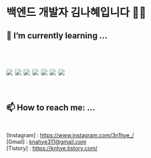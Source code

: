 # 백엔드 개발자 김나혜입니다 👩‍💻 <br/>

## 🌱 I’m currently learning ...<br/><br/>

  # <img src="https://img.shields.io/badge/html5-E34F26?style=flat-square&logo=html5&logoColor=FFFFFF"/>  <img src="https://img.shields.io/badge/css-663399?style=flat-square&logo=css&logoColor=FFFFFF"/>  <img src="https://img.shields.io/badge/javascript-F7DF1E?style=flat-square&logo=javascript&logoColor=000000"/>  <img src="https://img.shields.io/badge/nodedotjs-5FA04E?style=flat-square&logo=nodedotjs&logoColor=FFFFFF"/>  <img src="https://img.shields.io/badge/express-000000?style=flat-square&logo=express&logoColor=FFFFFF"/>  <img src="https://img.shields.io/badge/springboot-6DB33F?style=flat-square&logo=springboot&logoColor=FFFFFF"/>  <img src="https://img.shields.io/badge/react-61DAFB?style=flat-square&logo=react&logoColor=FFFFFF"/><br/><br/>

  
## 📫 How to reach me: ...<br/><br/>

[Instagram] : https://www.instagram.com/3n1hye_/ <br/>
[Gmail] : knahye311@gmail.com <br/>
[Tistory] : https://knhye.tistory.com/ <br/>
